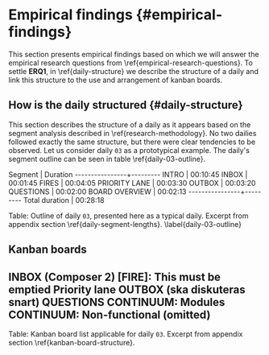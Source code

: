
# Empirical findings {#empirical-findings}

This section presents empirical findings based on which we will answer the empirical research questions from \ref{empirical-research-questions}. To settle **ERQ1**, in \ref{daily-structure} we describe the structure of a daily and link this structure to the use and arrangement of kanban boards.

## How is the daily structured {#daily-structure}

This section describes the structure of a daily as it appears based on the segment analysis described in \ref{research-methodology}. No two dailies followed exactly the same structure, but there were clear tendencies to be observed. Let us consider daily `03` as a prototypical example. The daily's segment outline can be seen in table \ref{daily-03-outline}.

Segment         | Duration
----------------+---------
INTRO	          | 00:10:45
INBOX	          | 00:01:45
FIRES	          | 00:04:05
PRIORITY LANE	  | 00:03:30
OUTBOX	        | 00:03:20
QUESTIONS	      | 00:02:00
BOARD OVERVIEW	| 00:02:13
----------------+---------
Total duration  | 00:28:18

Table: Outline of daily `03`, presented here as a typical daily. Excerpt from appendix section \ref{daily-segment-lengths}. \label{daily-03-outline}

Kanban boards
-------------
INBOX (Composer 2)
[FIRE]: This must be emptied
Priority lane
OUTBOX (ska diskuteras snart)
QUESTIONS
CONTINUUM: Modules
CONTINUUM: Non-functional
(omitted)
-------------

Table: Kanban board list applicable for daily `03`. Excerpt from appendix section \ref{kanban-board-structure}.
